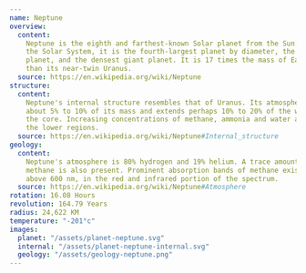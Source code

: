 ```yaml
---
name: Neptune
overview:
  content:
    Neptune is the eighth and farthest-known Solar planet from the Sun. In
    the Solar System, it is the fourth-largest planet by diameter, the third-most-massive
    planet, and the densest giant planet. It is 17 times the mass of Earth, more massive
    than its near-twin Uranus.
  source: https://en.wikipedia.org/wiki/Neptune
structure:
  content:
    Neptune's internal structure resembles that of Uranus. Its atmosphere forms
    about 5% to 10% of its mass and extends perhaps 10% to 20% of the way towards
    the core. Increasing concentrations of methane, ammonia and water are found in
    the lower regions.
  source: https://en.wikipedia.org/wiki/Neptune#Internal_structure
geology:
  content:
    Neptune's atmosphere is 80% hydrogen and 19% helium. A trace amount of
    methane is also present. Prominent absorption bands of methane exist at wavelengths
    above 600 nm, in the red and infrared portion of the spectrum.
  source: https://en.wikipedia.org/wiki/Neptune#Atmosphere
rotation: 16.08 Hours
revolution: 164.79 Years
radius: 24,622 KM
temperature: "-201°c"
images:
  planet: "/assets/planet-neptune.svg"
  internal: "/assets/planet-neptune-internal.svg"
  geology: "/assets/geology-neptune.png"
---
```

